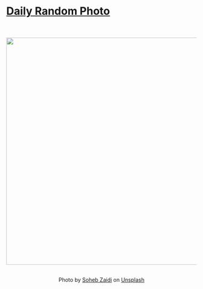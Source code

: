 # [Daily Random Photo](https://www.dailyrandomphoto.com/)

<div align="center">
  <br>
  <br>
  <a href="https://www.dailyrandomphoto.com/p/2021/2021-01-19/"><img src="https://images.unsplash.com/photo-1608690158878-1a96b29b455b?crop=entropy&cs=tinysrgb&fit=max&fm=jpg&ixid=MXw3NzUwOHwwfDF8cmFuZG9tfHx8fHx8fHw&ixlib=rb-1.2.1&q=80&w=1080" width="600px"></a>
  <br>
  <br>
  <p class="has-text-grey">Photo by <a href="https://unsplash.com/@msohebzaidi?utm_source=Daily%20Random%20Photo&amp;utm_medium=referral" target="_blank" rel="noopener noreferrer">Soheb Zaidi</a> on <a href="https://unsplash.com/photos/AYS2sSAMyhc?utm_source=Daily%20Random%20Photo&amp;utm_medium=referral" target="_blank" rel="noopener noreferrer">Unsplash</a></p>
</div>
